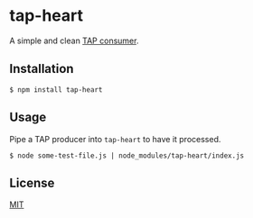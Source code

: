 # tap-heart

A simple and clean [TAP consumer](https://testanything.org/).

## Installation

    $ npm install tap-heart

## Usage

Pipe a TAP producer into `tap-heart` to have it processed.

    $ node some-test-file.js | node_modules/tap-heart/index.js

## License

[MIT](LICENSE)
